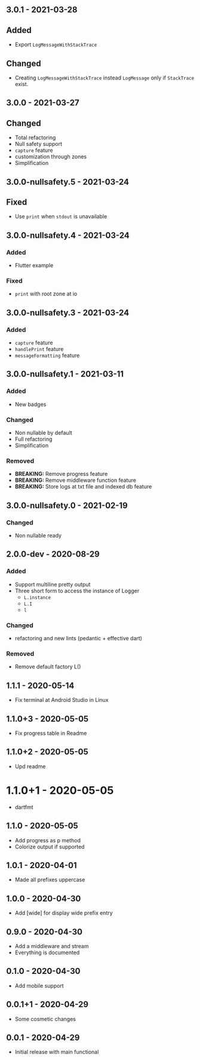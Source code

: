 ## 3.0.1 - 2021-03-28  
## Added  
- Export `LogMessageWithStackTrace`  
  
## Changed  
- Creating `LogMessageWithStackTrace`  instead `LogMessage` only if `StackTrace` exist.  
  
  
## 3.0.0 - 2021-03-27  
## Changed  
- Total refactoring  
- Null safety support  
- `capture` feature  
- customization through zones  
- Simplification  
  
  
## 3.0.0-nullsafety.5 - 2021-03-24  
## Fixed  
- Use `print` when `stdout` is unavailable  
  
  
## 3.0.0-nullsafety.4 - 2021-03-24  
### Added  
- Flutter example  
  
### Fixed  
- `print` with root zone at io  
  
  
## 3.0.0-nullsafety.3 - 2021-03-24  
### Added  
- `capture` feature  
- `handlePrint` feature  
- `messageFormatting` feature  
  
  
## 3.0.0-nullsafety.1 - 2021-03-11  
### Added  
- New badges  
  
### Changed  
- Non nullable by default  
- Full refactoring  
- Simplification  
  
### Removed  
- **BREAKING:** Remove progress feature  
- **BREAKING:** Remove middleware function feature  
- **BREAKING:** Store logs at txt file and indexed db feature  
  
  
## 3.0.0-nullsafety.0 - 2021-02-19  
### Changed  
- Non nullable ready  
  
  
## 2.0.0-dev - 2020-08-29  
### Added  
- Support multiline pretty output  
- Three short form to access the instance of Logger  
   + `L.instance`  
   + `L.I`  
   + `l`  
  
### Changed  
- refactoring and new lints (pedantic + effective dart)  
  
### Removed  
- Remove default factory L()  
  
  
## 1.1.1 - 2020-05-14  
  
- Fix terminal at Android Studio in Linux  
  
  
## 1.1.0+3 - 2020-05-05  
  
- Fix progress table in Readme  
  
  
## 1.1.0+2 - 2020-05-05  

- Upd readme  
  
  
# 1.1.0+1 - 2020-05-05  
  
- dartfmt    
  

## 1.1.0 - 2020-05-05  
  
- Add progress as p method  
- Colorize output if supported  
  
  
## 1.0.1 - 2020-04-01  
  
- Made all prefixes uppercase  
  
  
## 1.0.0 - 2020-04-30  
  
- Add [wide] for display wide prefix entry  
  
  
## 0.9.0 - 2020-04-30  
  
- Add a middleware and stream  
- Everything is documented  
  
  
## 0.1.0 - 2020-04-30  
  
- Add mobile support  
  
  
## 0.0.1+1 - 2020-04-29  
  
- Some cosmetic changes  
  
  
## 0.0.1 - 2020-04-29  
  
- Initial release with main functional  
  
  
